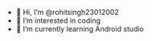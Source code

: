 - 👋 Hi, I’m @rohitsingh23012002
- 👀 I’m interested in coding
- 🌱 I’m currently learning Android studio

